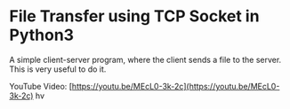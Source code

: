 # File Transfer using TCP Socket in Python3
A simple client-server program, where the client sends a file to the server. 
This is very useful to do it.

YouTube Video: [https://youtu.be/MEcL0-3k-2c](https://youtu.be/MEcL0-3k-2c)
hv
